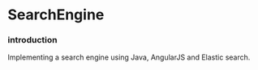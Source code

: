 # SearchEngine

### introduction
Implementing a search engine using Java, AngularJS and Elastic search. 
